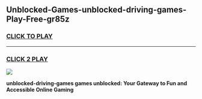 
## Unblocked-Games-unblocked-driving-games-Play-Free-gr85z
<h3>
<a href="https://premium76.site?title=unblocked-driving-games&ref=09A">CLICK TO PLAY</a></h3>
<hr>

<h3>
<a href="https://premium76.site?title=unblocked-driving-games&ref=09A">CLICK 2 PLAY</a>
  
</h3>

<a href="https://premium76.site?title=unblocked-driving-games&ref=09A"><img src="https://clearcache.store/games.png"></a>


**unblocked-driving-games games unblocked: Your Gateway to Fun and Accessible Online Gaming**
